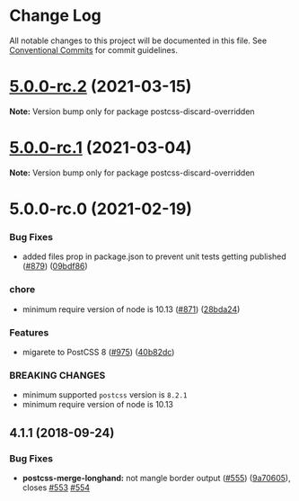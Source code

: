 # Change Log

All notable changes to this project will be documented in this file.
See [Conventional Commits](https://conventionalcommits.org) for commit guidelines.

# [5.0.0-rc.2](https://github.com/cssnano/cssnano/compare/postcss-discard-overridden@5.0.0-rc.1...postcss-discard-overridden@5.0.0-rc.2) (2021-03-15)

**Note:** Version bump only for package postcss-discard-overridden





# [5.0.0-rc.1](https://github.com/cssnano/cssnano/compare/postcss-discard-overridden@5.0.0-rc.0...postcss-discard-overridden@5.0.0-rc.1) (2021-03-04)

**Note:** Version bump only for package postcss-discard-overridden





# 5.0.0-rc.0 (2021-02-19)


### Bug Fixes

* added files prop in package.json to prevent unit tests getting published ([#879](https://github.com/cssnano/cssnano/issues/879)) ([09bdf86](https://github.com/cssnano/cssnano/commit/09bdf862173a5b16fdc79fbc3b6f54f2e7386985))


### chore

* minimum require version of node is 10.13 ([#871](https://github.com/cssnano/cssnano/issues/871)) ([28bda24](https://github.com/cssnano/cssnano/commit/28bda243e32ce3ba89b3c358a5f78727b3732f11))


### Features

* migarete to PostCSS 8 ([#975](https://github.com/cssnano/cssnano/issues/975)) ([40b82dc](https://github.com/cssnano/cssnano/commit/40b82dca7f53ac02cd4fe62846dec79b898ccb49))


### BREAKING CHANGES

* minimum supported `postcss` version is `8.2.1`
* minimum require version of node is 10.13



## 4.1.1 (2018-09-24)


### Bug Fixes

* **postcss-merge-longhand:** not mangle border output ([#555](https://github.com/cssnano/cssnano/issues/555)) ([9a70605](https://github.com/cssnano/cssnano/commit/9a706050b621e7795a9bf74eb7110b5c81804ffe)), closes [#553](https://github.com/cssnano/cssnano/issues/553) [#554](https://github.com/cssnano/cssnano/issues/554)
